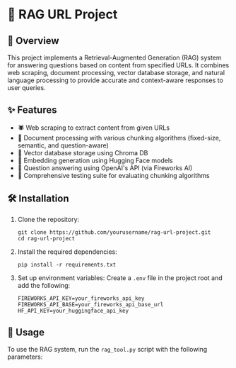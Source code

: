 # 🚀 RAG URL Project

## 📖 Overview

This project implements a Retrieval-Augmented Generation (RAG) system for answering questions based on content from specified URLs. It combines web scraping, document processing, vector database storage, and natural language processing to provide accurate and context-aware responses to user queries.

## ✨ Features

- 🕷️ Web scraping to extract content from given URLs
- 📄 Document processing with various chunking algorithms (fixed-size, semantic, and question-aware)
- 💾 Vector database storage using Chroma DB
- 🧠 Embedding generation using Hugging Face models
- 💬 Question answering using OpenAI's API (via Fireworks AI)
- 🧪 Comprehensive testing suite for evaluating chunking algorithms

## 🛠️ Installation

1. Clone the repository:
   ```
   git clone https://github.com/yourusername/rag-url-project.git
   cd rag-url-project
   ```

2. Install the required dependencies:
   ```
   pip install -r requirements.txt
   ```

3. Set up environment variables:
   Create a `.env` file in the project root and add the following:
   ```
   FIREWORKS_API_KEY=your_fireworks_api_key
   FIREWORKS_API_BASE=your_fireworks_api_base_url
   HF_API_KEY=your_huggingface_api_key
   ```

## 🚀 Usage

To use the RAG system, run the `rag_tool.py` script with the following parameters: